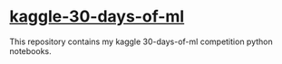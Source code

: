 # [kaggle-30-days-of-ml](https://www.kaggle.com/c/30-days-of-ml)

This repository contains my kaggle 30-days-of-ml competition python notebooks.
